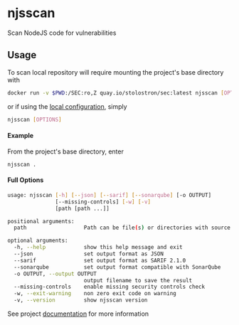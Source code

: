 # njsscan
Scan NodeJS code for vulnerabilities

## Usage
To scan local repository will require mounting the project's base directory with 
```bash
docker run -v $PWD:/SEC:ro,Z quay.io/stolostron/sec:latest njsscan [OPTIONS]
```

or if using the [local configuration](../../README.md#local-configuration), simply
```bash
njsscan [OPTIONS]
```

#### Example
From the project's base directory, enter
```
njsscan .
```

#### Full Options
```bash
usage: njsscan [-h] [--json] [--sarif] [--sonarqube] [-o OUTPUT]
               [--missing-controls] [-w] [-v]
               [path [path ...]]

positional arguments:
  path                  Path can be file(s) or directories with source code

optional arguments:
  -h, --help            show this help message and exit
  --json                set output format as JSON
  --sarif               set output format as SARIF 2.1.0
  --sonarqube           set output format compatible with SonarQube
  -o OUTPUT, --output OUTPUT
                        output filename to save the result
  --missing-controls    enable missing security controls check
  -w, --exit-warning    non zero exit code on warning
  -v, --version         show njsscan version
```

See project [documentation](https://github.com/ajinabraham/njsscan/blob/master/README.md) for more information
